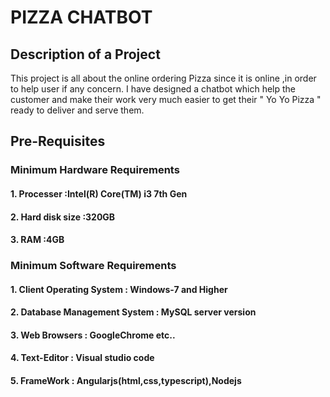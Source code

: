 # PIZZA CHATBOT

## Description of a Project

This project is all about the online ordering Pizza since it is online ,in order to help user if any concern. I have designed a chatbot which help the customer and make their work very much easier to get their " Yo Yo Pizza " ready to deliver and serve them.

## Pre-Requisites

### Minimum Hardware Requirements

#### 1. Processer              :Intel(R) Core(TM) i3 7th Gen
#### 2. Hard disk size         :320GB
#### 3. RAM                    :4GB

### Minimum Software Requirements

#### 1. Client Operating System            : Windows-7 and Higher
#### 2. Database Management System         : MySQL server version
#### 3. Web Browsers                       : GoogleChrome etc..
#### 4. Text-Editor                        : Visual studio code 
#### 5. FrameWork                          : Angularjs(html,css,typescript),Nodejs







